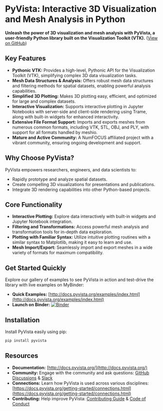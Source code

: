 # PyVista: Interactive 3D Visualization and Mesh Analysis in Python

**Unleash the power of 3D visualization and mesh analysis with PyVista, a user-friendly Python library built on the Visualization Toolkit (VTK).** ([View on GitHub](https://github.com/pyvista/pyvista))

## Key Features

*   **Pythonic VTK:** Provides a high-level, Pythonic API for the Visualization Toolkit (VTK), simplifying complex 3D data visualization tasks.
*   **Mesh Data Structures & Analysis:** Offers robust mesh data structures and filtering methods for spatial datasets, enabling powerful analysis capabilities.
*   **Simplified 3D Plotting:** Makes 3D plotting easy, efficient, and optimized for large and complex datasets.
*   **Interactive Visualization:** Supports interactive plotting in Jupyter Notebooks with server-side and client-side rendering using Trame, along with built-in widgets for enhanced interactivity.
*   **Extensive File Format Support:** Imports and exports meshes from numerous common formats, including VTK, STL, OBJ, and PLY, with support for all formats handled by meshio.
*   **Mature and Active Community:** A NumFOCUS affiliated project with a vibrant community, ensuring ongoing development and support.

## Why Choose PyVista?

PyVista empowers researchers, engineers, and data scientists to:

*   Rapidly prototype and analyze spatial datasets.
*   Create compelling 3D visualizations for presentations and publications.
*   Integrate 3D rendering capabilities into other Python-based projects.

## Core Functionality

*   **Interactive Plotting:** Explore data interactively with built-in widgets and Jupyter Notebook integration.
*   **Filtering and Transformations:** Access powerful mesh analysis and transformation tools for in-depth data exploration.
*   **Plotting with Familiar Syntax:** Utilize intuitive plotting routines with a similar syntax to Matplotlib, making it easy to learn and use.
*   **Mesh Import/Export:** Seamlessly import and export meshes in a wide variety of formats for maximum compatibility.

## Get Started Quickly

Explore our gallery of examples to see PyVista in action and test-drive the library with live examples on MyBinder:

*   **Quick Examples:** [http://docs.pyvista.org/examples/index.html](http://docs.pyvista.org/examples/index.html)
*   **Launch on Binder:** [![Binder](https://static.mybinder.org/badge_logo.svg)](https://mybinder.org/v2/gh/pyvista/pyvista-examples/master)

## Installation

Install PyVista easily using pip:

```bash
pip install pyvista
```

## Resources

*   **Documentation:** [http://docs.pyvista.org/](http://docs.pyvista.org/)
*   **Community:** Engage with the community and ask questions: [GitHub Discussions](https://github.com/pyvista/pyvista/discussions) & [Slack](https://communityinviter.com/apps/pyvista/pyvista)
*   **Connections:** Learn how PyVista is used across various disciplines: [https://docs.pyvista.org/getting-started/connections.html](https://docs.pyvista.org/getting-started/connections.html)
*   **Contributing:** Help improve PyVista: [Contributing Guide](https://github.com/pyvista/pyvista/blob/main/CONTRIBUTING.rst) & [Code of Conduct](https://github.com/pyvista/pyvista/blob/main/CODE_OF_CONDUCT.md)